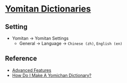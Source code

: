 # [Yomitan Dictionaries](https://github.com/MarvNC/yomitan-dictionaries)

## Setting

- Yomitan → Yomitan Settings
  - General → Language → `Chinese (zh)`, `English (en)`

## Reference

- [Advanced Features](https://yomitan.wiki/advanced/)
- [How Do I Make A Yomichan Dictionary?](https://github.com/MarvNC/yomitan-dictionaries/blob/master/how-to-make-yomichan-dictionaries.md)